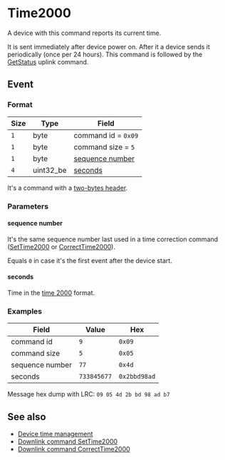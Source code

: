 # Time2000

A device with this command reports its current time.

It is sent immediately after device power on.
After it a device sends it periodically (once per 24 hours).
This command is followed by the [GetStatus](./GetStatus.md#response) uplink command.


## Event

### Format

| Size | Type      | Field                               |
| ---- | --------- | ----------------------------------- |
| `1`  | byte      | command id = `0x09`                 |
| `1`  | byte      | command size = `5`                  |
| `1`  | byte      | [sequence number](#sequence-number) |
| `4`  | uint32_be | [seconds](#seconds)                 |

It's a command with a [two-bytes header](../../message.md#command-with-a-two-bytes-header).

### Parameters

#### **sequence number**

It's the same sequence number last used in a time correction command ([SetTime2000](../SetTime2000.md) or [CorrectTime2000](../CorrectTime2000.md)).

Equals `0` in case it's the first event after the device start.

#### **seconds**

Time in the [time 2000](../../types.md#time-2000) format.

### Examples

| Field           | Value       | Hex          |
| --------------- | ----------- | ------------ |
| command id      | `9`         | `0x09`       |
| command size    | `5`         | `0x05`       |
| sequence number | `77`        | `0x4d`       |
| seconds         | `733845677` | `0x2bbd98ad` |

Message hex dump with LRC: `09 05 4d 2b bd 98 ad b7`


## See also

* [Device time management](../../basics.md#device-time-management)
* [Downlink command SetTime2000](../SetTime2000.md)
* [Downlink command CorrectTime2000](../CorrectTime2000.md)

